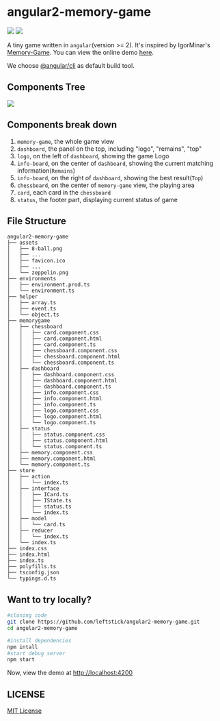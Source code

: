 angular2-memory-game
==================
![][david-url]
![][license-url]

A tiny game written in `angular`(version >= 2). It's inspired by IgorMinar's [Memory-Game](https://github.com/IgorMinar/Memory-Game). You can view the online demo [here](https://leftstick.github.io/angular2-memory-game).

We choose [@angular/cli](https://www.npmjs.com/package/@angular/cli) as default build tool.

## Components Tree ##

![](https://raw.githubusercontent.com/leftstick/angular2-memory-game/master/doc/img/components.png)


## Components break down ##

1. `memory-game`, the whole game view
2. `dashboard`, the panel on the top, including "logo", "remains", "top"
3. `logo`, on the left of `dashboard`, showing the game Logo
4. `info-board`, on the center of `dashboard`, showing the current matching information(`Remains`)
5. `info-board`, on the right of `dashboard`, showing the best result(`Top`)
6. `chessboard`, on the center of `memory-game` view, the playing area
7. `card`, each card in the `chessboard`
8. `status`, the footer part, displaying current status of game

## File Structure ##

```
angular2-memory-game
├── assets
│   ├── 8-ball.png
│   ├── ...
│   ├── favicon.ico
│   ├── ...
│   └── zeppelin.png
├── environments
│   ├── environment.prod.ts
│   └── environment.ts
├── helper
│   ├── array.ts
│   ├── event.ts
│   └── object.ts
├── memorygame
│   ├── chessboard
│   │   ├── card.component.css
│   │   ├── card.component.html
│   │   ├── card.component.ts
│   │   ├── chessboard.component.css
│   │   ├── chessboard.component.html
│   │   └── chessboard.component.ts
│   ├── dashboard
│   │   ├── dashboard.component.css
│   │   ├── dashboard.component.html
│   │   ├── dashboard.component.ts
│   │   ├── info.component.css
│   │   ├── info.component.html
│   │   ├── info.component.ts
│   │   ├── logo.component.css
│   │   ├── logo.component.html
│   │   └── logo.component.ts
│   ├── status
│   │   ├── status.component.css
│   │   ├── status.component.html
│   │   └── status.component.ts
│   ├── memory.component.css
│   ├── memory.component.html
│   └── memory.component.ts
├── store
│   ├── action
│   │   └── index.ts
│   ├── interface
│   │   ├── ICard.ts
│   │   ├── IState.ts
│   │   ├── status.ts
│   │   └── index.ts
│   ├── model
│   │   └── card.ts
│   ├── reducer
│   │   └── index.ts
│   └── index.ts
├── index.css
├── index.html
├── index.ts
├── polyfills.ts
├── tsconfig.json
└── typings.d.ts
```

## Want to try locally? ##

```bash
#cloning code
git clone https://github.com/leftstick/angular2-memory-game.git
cd angular2-memory-game

#install dependencies
npm intall
#start debug server
npm start
```

Now, view the demo at [http://localhost:4200](http://localhost:4200)


## LICENSE ##

[MIT License](https://raw.githubusercontent.com/leftstick/angular2-memory-game/master/LICENSE)


[david-url]: https://david-dm.org/leftstick/angular2-memory-game.png
[license-url]: https://img.shields.io/github/license/leftstick/angular2-memory-game.svg